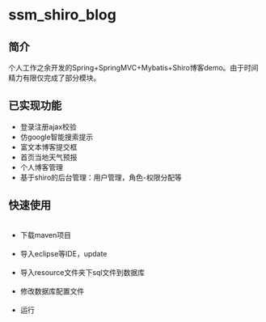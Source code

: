 # ssm_shiro_blog
<h2>简介</h2>
<p>个人工作之余开发的Spring+SpringMVC+Mybatis+Shiro博客demo。由于时间精力有限仅完成了部分模块。</p>
<h2>已实现功能</h2>
<ul>
<li>登录注册ajax校验</li>
<li>仿google智能搜索提示</li>
<li>富文本博客提交框</li>
<li>首页当地天气预报</li>
<li>个人博客管理</li>
<li>基于shiro的后台管理：用户管理，角色-权限分配等</li>
</ul>
<h2>快速使用</h2>
<ul>
  <li>下载maven项目</li>
  <li>导入eclipse等IDE，update</li>
  <li>导入resource文件夹下sql文件到数据库</li>
  <li>修改数据库配置文件</li>
  <li>运行</li>
</ul>
